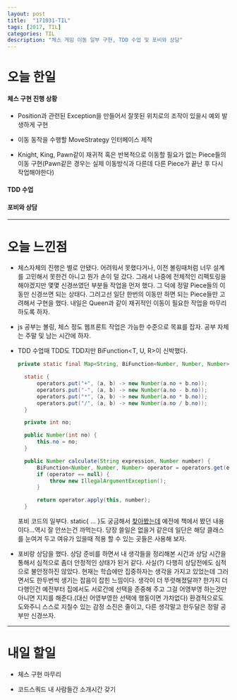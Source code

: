 ```yaml
---
layout: post
title:  "171031-TIL"
tags: [2017, TIL]
categories: TIL
description: "체스 게임 이동 일부 구현, TDD 수업 및 포비와 상담"
---
```


오늘 한일
========

#### 체스 구현 진행 상황

  - Position과 관련된 Exception을 만들어서 잘못된 위치로의 조작이 있을시 예외 발생하게 구현

  - 이동 동작을 수행할 MoveStrategy 인터페이스 제작

  - Knight, King, Pawn같이 재귀적 혹은 반복적으로 이동할 필요가 없는 Piece들의 이동 구현(Pawn같은 경우는 실제 이동방식과 다른데 다른 Piece가 끝난 후 다시 작업해야한다)

#### TDD 수업

#### 포비와 상담

---

오늘 느낀점
==========

- 체스자체의 진행은 별로 안됐다. 어려워서 못했다거나, 이전 볼링때처럼 너무 설계를 고민해서 못한건 아니고 뭔가 손이 덜 갔다. 그래서 나중에 전체적인 리펙토링을 해야겠지만 몇몇 신경쓰였던 부분들 작업을 먼저 했다. 그 덕에 정말 Piece들의 이동만 신경쓰면 되는 상태다. 그러고선 일단 한번의 이동만 하면 되는 Piece들만 고려해서 구현을 했다. 내일은 Queen과 같이 재귀적인 이동이 필요한 작업을 마무리 하도록 하자.

- js 공부는 볼링, 체스 정도 웹프론트 작업은 가능한 수준으로 목표를 잡자. 공부 자체는 주말 및 남는 시간에 하자.

- TDD 수업때 TDD도 TDD지만 BiFunction<T, U, R>이 신박했다.  

  ```java
  private static final Map<String, BiFunction<Number, Number, Number>> operators = new HashMap<>();

  	static {
  		operators.put("+", (a, b) -> new Number(a.no + b.no));
  		operators.put("-", (a, b) -> new Number(a.no - b.no));
  		operators.put("*", (a, b) -> new Number(a.no * b.no));
  		operators.put("/", (a, b) -> new Number(a.no / b.no));
  	}

  	private int no;

  	public Number(int no) {
  		this.no = no;
  	}

  	public Number calculate(String expression, Number number) {
  		BiFunction<Number, Number, Number> operator = operators.get(expression);
  		if (operator == null) {
  			throw new IllegalArgumentException();
  		}

  		return operator.apply(this, number);
  	}
  ```  
  포비 코드의 일부다. static{ ... }도 궁금해서 [찾아봤는데](http://posnopi13.tistory.com/17) 예전에 책에서 봤던 내용이다...역시 잘 안쓰는건 까먹는다. 당장 쓸일은 없을거 같은데 일단은 해당 클래스를 눈여겨 두고 여유가 있을때 적용 할 수 있는 곳들은 사용해 보자.

- 포비랑 상담을 했다. 상담 준비를 하면서 내 생각들을 정리해본 시간과 상담 시간을 통해서 심적으로 좀더 안정적인 상태가 된거 같다. 사실(?) 다행히 상담전에도 심적으로 불안정하진 않았다. 현재는 학습에만 집중하자는 생각을 가지고 있었는데 그러면서도 한두번씩 생기는 잡음이 잡힌 느낌이다. 생각이 더 뚜렷해졌달까? 한가지 더 다행인건 예전부터 집에서도 서로간에 선택을 존중해 주고 그걸 어영부영 하는것만 아니면 지지를 해준다.(대신 어영부영한 선택에 행동이면 가차없다) 환경적으로도 도와주니 스스로 지칠수 있는 감정 소진은 줄이고, 다른 생각말고 한두달은 정말 공부만 신경쓰자.

---

내일 할일
=========

- 체스 구현 마무리

- 코드스쿼드 내 사람들간 소개시간 갖기
